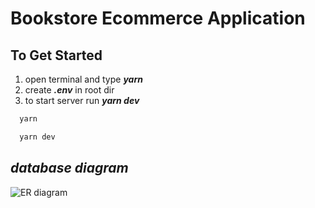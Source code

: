 # Bookstore Ecommerce Application

## To Get Started

1. open terminal and type _**yarn**_
2. create _**.env**_ in root dir
3. to start server run _**yarn dev**_

```bash
  yarn

  yarn dev
```

## **_database diagram_**

![ER diagram](https://svg.template.creately.com/he7cxejx1)
